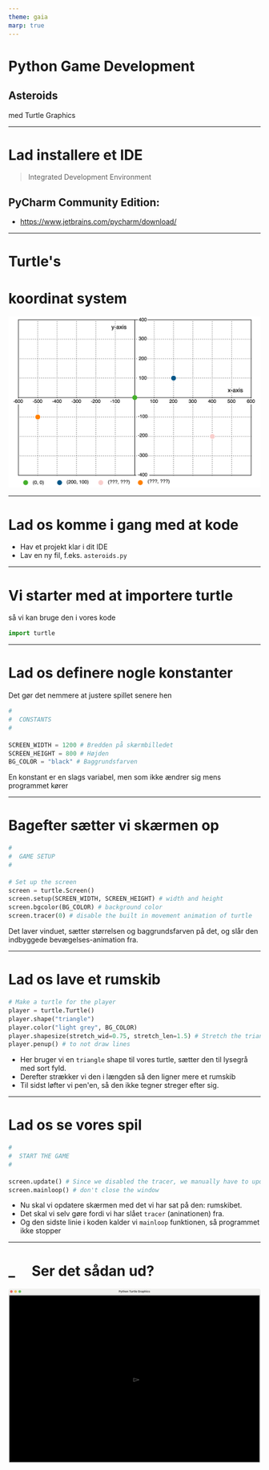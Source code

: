 ```yaml
---
theme: gaia
marp: true
---
```


# Python Game Development

## Asteroids

med Turtle Graphics

---

# Lad installere et IDE

> Integrated Development Environment

## PyCharm Community Edition: 
- https://www.jetbrains.com/pycharm/download/

---

# Turtle's 
# koordinat system

![bg contain](slide-resources/coordinate-system.svg)

---

# Lad os komme i gang med at kode

- Hav et projekt klar i dit IDE
- Lav en ny fil, f.eks. `asteroids.py`

---

# Vi starter med at importere turtle

så vi kan bruge den i vores kode

```python
import turtle
```

---

# Lad os definere nogle konstanter

Det gør det nemmere at justere spillet senere hen

```python
#
#  CONSTANTS
#

SCREEN_WIDTH = 1200 # Bredden på skærmbilledet
SCREEN_HEIGHT = 800 # Højden
BG_COLOR = "black" # Baggrundsfarven
```

En konstant er en slags variabel, men som ikke ændrer sig mens programmet kører

---

# Bagefter sætter vi skærmen op

```python
#
#  GAME SETUP
#

# Set up the screen
screen = turtle.Screen()
screen.setup(SCREEN_WIDTH, SCREEN_HEIGHT) # width and height
screen.bgcolor(BG_COLOR) # background color
screen.tracer(0) # disable the built in movement animation of turtle
```

Det laver vinduet, sætter størrelsen og baggrundsfarven på det, og slår den indbyggede bevægelses-animation fra.

---

# Lad os lave et rumskib

```python
# Make a turtle for the player
player = turtle.Turtle()
player.shape("triangle")
player.color("light grey", BG_COLOR)
player.shapesize(stretch_wid=0.75, stretch_len=1.5) # Stretch the triangle to be pointy
player.penup() # to not draw lines
```

- Her bruger vi en `triangle` shape til vores turtle, sætter den til lysegrå med sort fyld.
- Derefter strækker vi den i længden så den ligner mere et rumskib
- Til sidst løfter vi pen'en, så den ikke tegner streger efter sig.


---

# Lad os se vores spil

```python
#
#  START THE GAME
#

screen.update() # Since we disabled the tracer, we manually have to update the screen
screen.mainloop() # don't close the window
```

- Nu skal vi opdatere skærmen med det vi har sat på den: rumskibet.
- Det skal vi selv gøre fordi vi har slået `tracer` (aninationen) fra.
- Og den sidste linie i koden kalder vi `mainloop` funktionen, så programmet ikke stopper


---

# _     Ser det sådan ud?

![bg fit](slide-resources/asteroids-01-screenshot.png)